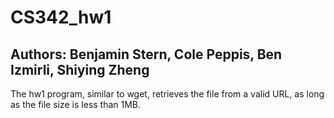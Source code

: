 # CS342_hw1
## Authors: Benjamin Stern, Cole Peppis, Ben Izmirli, Shiying Zheng
The hw1 program, similar to wget, retrieves the file from a valid URL, as long
as the file size is less than 1MB.
